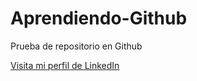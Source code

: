 # Aprendiendo-Github

Prueba de repositorio en Github

[Visita mi perfil de LinkedIn](https://www.linkedin.com/in/miguelbatrez/)
